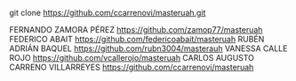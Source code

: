 git clone https://github.com/ccarrenovi/masteruah.git

FERNANDO ZAMORA PÉREZ https://github.com/zamop77/masteruah
FEDERICO ABAIT  https://github.com/federicoabait/masteruah
RUBÉN ADRIÁN BAQUEL https://github.com/rubn3004/masterauh
VANESSA CALLE ROJO https://github.com/vcallerojo/masteruah
CARLOS AUGUSTO CARRENO VILLARREYES  https://github.com/ccarrenovi/masteruah

